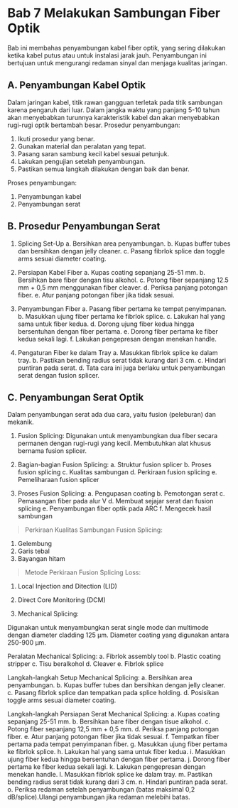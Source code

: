# Bab 7 Melakukan Sambungan Fiber Optik

Bab ini membahas penyambungan kabel fiber optik, yang sering dilakukan ketika kabel putus atau untuk instalasi jarak jauh. Penyambungan ini bertujuan untuk mengurangi redaman sinyal dan menjaga kualitas jaringan.

## A. Penyambungan Kabel Optik
Dalam jaringan kabel, titik rawan gangguan terletak pada titik sambungan karena pengaruh dari luar. Dalam jangka waktu yang panjang 5-10 tahun akan menyebabkan turunnya karakteristik kabel dan akan menyebabkan rugi-rugi optik bertambah besar.
Prosedur penyambungan: 
1. Ikuti prosedur yang benar.
2. Gunakan material dan peralatan yang tepat.
3. Pasang saran sambung kecil kabel sesuai petunjuk.
4. Lakukan pengujian setelah penyambungan.
5. Pastikan semua langkah dilakukan dengan baik dan benar.

Proses penyambungan: 
1. Penyambungan kabel
2. Penyambungan serat


## B. Prosedur Penyambungan Serat
1. Splicing Set-Up
a. Bersihkan area penyambungan.
b. Kupas buffer tubes dan bersihkan dengan jelly cleaner.
c. Pasang fibrlok splice dan toggle arms sesuai diameter coating.

2. Persiapan Kabel Fiber
a. Kupas coating sepanjang 25-51 mm.
b. Bersihkan bare fiber dengan tisu alkohol.
c. Potong fiber sepanjang 12.5 mm + 0,5 mm menggunakan fiber cleaver.
d. Periksa panjang potongan fiber.
e. Atur panjang potongan fiber jika tidak sesuai.

3. Penyambungan Fiber
a. Pasang fiber pertama ke tempat penyimpanan.
b. Masukkan ujung fiber pertama ke fibrlok splice.
c. Lakukan hal yang sama untuk fiber kedua.
d. Dorong ujung fiber kedua hingga bersentuhan dengan fiber pertama.
e. Dorong fiber pertama ke fiber kedua sekali lagi.
f. Lakukan pengepresan dengan menekan handle.

4. Pengaturan Fiber ke dalam Tray
a. Masukkan fibrlok splice ke dalam tray.
b. Pastikan bending radius serat tidak kurang dari 3 cm.
c. Hindari puntiran pada serat.
d. Tata cara ini juga berlaku untuk penyambungan serat dengan fusion splicer.

## C. Penyambungan Serat Optik
Dalam penyambungan serat ada dua cara, yaitu fusion (peleburan) dan mekanik.

1. Fusion Splicing:
Digunakan untuk menyambungkan dua fiber secara permanen dengan rugi-rugi yang kecil. Membutuhkan alat khusus bernama fusion splicer.

2. Bagian-bagian Fusion Splicing:
a. Struktur fusion splicer
b. Proses fusion splicing
c. Kualitas sambungan
d. Perkiraan fusion splicing
e. Pemeliharaan fusion splicer

3. Proses Fusion Splicing:
a. Pengupasan coating
b. Pemotongan serat
c. Pemasangan fiber pada alur V
d. Membuat sejajar serat dan fusion splicing
e. Penyambungan fiber optik pada ARC
f. Mengecek hasil sambungan

> Perkiraan Kualitas Sambungan Fusion Splicing:
1. Gelembung
2. Garis tebal
3. Bayangan hitam

> Metode Perkiraan Fusion Splicing Loss:
1. Local Injection and Ditection (LID)
2. Direct Core Monitoring (DCM)

4. Mechanical Splicing:

Digunakan untuk menyambungkan serat single mode dan multimode dengan diameter cladding 125 µm. Diameter coating yang digunakan antara 250-900 μm.

Peralatan Mechanical Splicing:
a. Fibrlok assembly tool
b. Plastic coating stripper
c. Tisu beralkohol
d. Cleaver
e. Fibrlok splice

Langkah-langkah Setup Mechanical Splicing:
a. Bersihkan area penyambungan.
b. Kupas buffer tubes dan bersihkan dengan jelly cleaner.
c. Pasang fibrlok splice dan tempatkan pada splice holding.
d. Posisikan toggle arms sesuai diameter coating.

Langkah-langkah Persiapan Serat Mechanical Splicing:
a. Kupas coating sepanjang 25-51 mm.
b. Bersihkan bare fiber dengan tisue alkohol.
c. Potong fiber sepanjang 12,5 mm + 0,5 mm.
d. Periksa panjang potongan fiber.
e. Atur panjang potongan fiber jika tidak sesuai.
f. Tempatkan fiber pertama pada tempat penyimpanan fiber.
g. Masukkan ujung fiber pertama ke fibrlok splice.
h. Lakukan hal yang sama untuk fiber kedua.
i. Masukkan ujung fiber kedua hingga bersentuhan dengan fiber pertama.
j. Dorong fiber pertama ke fiber kedua sekali lagi.
k. Lakukan pengepresan dengan menekan handle.
l. Masukkan fibrlok splice ke dalam tray.
m. Pastikan bending radius serat tidak kurang dari 3 cm.
n. Hindari puntiran pada serat.
o. Periksa redaman setelah penyambungan (batas maksimal 0,2 dB/splice).Ulangi penyambungan jika redaman melebihi batas.

